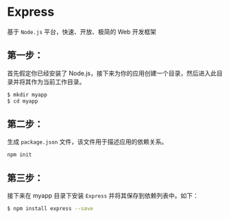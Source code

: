 # Express
基于 `Node.js` 平台，快速、开放、极简的 Web 开发框架

## 第一步：
首先假定你已经安装了 Node.js，接下来为你的应用创建一个目录，然后进入此目录并将其作为当前工作目录。
```bash
$ mkdir myapp
$ cd myapp
```

## 第二步：
生成 `package.json` 文件，该文件用于描述应用的依赖关系。
```js
npm init
```

## 第三步：
接下来在 myapp 目录下安装 `Express` 并将其保存到依赖列表中。如下：
```bash
$ npm install express --save
```